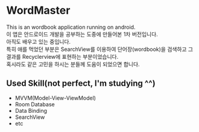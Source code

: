 # WordMaster
  This is an wordbook application running on android.  
  이 앱은 안드로이드 개발을 공부하는 도중에 만들어본 1차 버전입니다.  
  아직도 배우고 있는 중입니다.  
  특히 애를 먹었던 부분은 SearchView를 이용하여 단어장(wordbook)을 검색하고
  그 결과를 Recyclerview에 표현하는 부분이었습니다.  
  혹시라도 같은 고민을 하시는 분들께 도움이 되었으면 합니다.

## Used Skill(not perfect, I'm studying ^^)
- MVVM(Model-View-ViewModel)
- Room Database
- Data Binding
- SearchView
- etc
 
